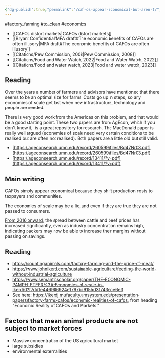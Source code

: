 ```yaml
---
{"dg-publish":true,"permalink":"/caf-os-appear-economical-but-aren-t/","tags":["#factory_farming","#economics","#to_clean"],"created":"2025-10-23T17:42:42.871+01:00","updated":"2025-10-23T17:42:42.872+01:00"}
---
```


#factory_farming  #to_clean  #economics

- [[CAFOs distort markets\|CAFOs distort markets]]
- [[Bryant Confidential/MFA draft#The economic benefits of CAFOs are often illusory\|MFA draft#The economic benefits of CAFOs are often illusory]]
- [[Citations/Pew Commission, 2008\|Pew Commission, 2008]]
- [[Citations/Food and Water Watch, 2022\|Food and Water Watch, 2022]]
- [[Citations/Food and water watch, 2023\|Food and water watch, 2023]]

## Reading
Over the years a number of farmers and advisors have mentioned that there seems to be an optimal size for farms. Costs go up in steps, so any economies of scale get lost when new infrastructure, technology and people are needed.

There is very good work from the Americas on this problem, and that would be a good starting point. These two papers are from AgEcon, which if you don't know it,  is a great repository for research. The MacDonald paper is really well argued (economies of scale need very certain conditions to be realised but are often not realised). Both papers are a little old but still valid.

- [https://ageconsearch.umn.edu/record/260599/files/Bd47Nr03.pdf](https://ageconsearch.umn.edu/record/260599/files/Bd47Nr03.pdf)
- [https://ageconsearch.umn.edu/record/13411/?v=pdf](https://ageconsearch.umn.edu/record/13411/?v=pdf)

## Main writing
CAFOs simply appear economical because they shift production costs to taxpayers and communities.

The economies of scale may be a lie, and even if they are true they are not passed to consumers.

[From 2016 onward](https://www.ers.usda.gov/amber-waves/2024/january/concentration-in-u-s-meatpacking-industry-and-how-it-affects-competition-and-cattle-prices/), the spread between cattle and beef prices has increased significantly, even as industry concentration remains high, indicating packers may now be able to increase their margins without passing on savings.
## Reading
- https://countinganimals.com/factory-farming-and-the-price-of-meat/
- https://www.johnikerd.com/sustainable-agriculture/feeding-the-world-without-industrial-agriculture
- https://www.semanticscholar.org/paper/THE-ECONOMIC-PAMPHLETEER%3A-Economies-of-scale-in-Ikerd/02f7dd1e446906924e1797bd9155d31743ece6e3
- See here: https://ikerdj.mufaculty.umsystem.edu/presentation-papers/factory-farms-cafos/economic-realities-of-cafos, from heading "Economic Reality of CAFOs and Markets."

## Factors that mean animal products are not subject to market forces
- Massive concentration of the US agricultural market
- large subsidies
- environmental externalities
